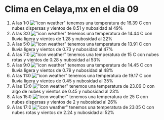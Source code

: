 # Clima en Celaya,mx en el dia 09

1. A las 1:0 !["icon weather"](http://openweathermap.org/img/w/03n.png) tenemos una temperatura de 16.39 C con nubes dispersas y  vientos de 0.51 y nubosidad al 49%
1. A las 3:0 !["icon weather"](http://openweathermap.org/img/w/10n.png) tenemos una temperatura de 14.44 C con lluvia ligera y  vientos de 1.28 y nubosidad al 22%
1. A las 5:0 !["icon weather"](http://openweathermap.org/img/w/10n.png) tenemos una temperatura de 13.91 C con lluvia ligera y  vientos de 0.73 y nubosidad al 47%
1. A las 7:0 !["icon weather"](http://openweathermap.org/img/w/04n.png) tenemos una temperatura de 15 C con nubes rotas y  vientos de 0.28 y nubosidad al 53%
1. A las 9:0 !["icon weather"](http://openweathermap.org/img/w/10d.png) tenemos una temperatura de 14.45 C con lluvia ligera y  vientos de 0.79 y nubosidad al 48%
1. A las 11:0 !["icon weather"](http://openweathermap.org/img/w/10d.png) tenemos una temperatura de 19.17 C con lluvia ligera y  vientos de 0.45 y nubosidad al 35%
1. A las 13:0 !["icon weather"](http://openweathermap.org/img/w/02d.png) tenemos una temperatura de 23.06 C con algo de nubes y  vientos de 0.45 y nubosidad al 23%
1. A las 15:0 !["icon weather"](http://openweathermap.org/img/w/03d.png) tenemos una temperatura de 25 C con nubes dispersas y  vientos de 2 y nubosidad al 26%
1. A las 17:0 !["icon weather"](http://openweathermap.org/img/w/04d.png) tenemos una temperatura de 23.05 C con nubes rotas y  vientos de 2.24 y nubosidad al 52%
